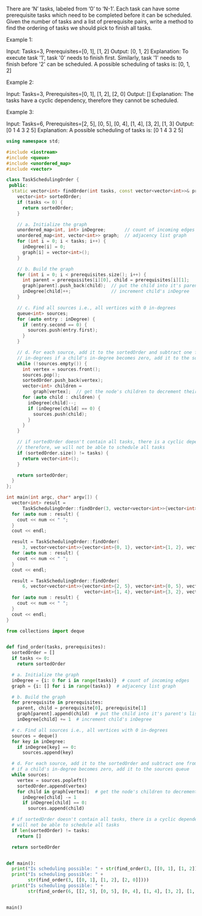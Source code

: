 There are ‘N’ tasks, labeled from ‘0’ to ‘N-1’. Each task can have some prerequisite tasks which need to be completed before it can be scheduled. Given the number of tasks and a list of prerequisite pairs, write a method to find the ordering of tasks we should pick to finish all tasks.

Example 1:

Input: Tasks=3, Prerequisites=[0, 1], [1, 2]
Output: [0, 1, 2]
Explanation: To execute task '1', task '0' needs to finish first. Similarly, task '1' needs
to finish before '2' can be scheduled. A possible scheduling of tasks is: [0, 1, 2] 

Example 2:

Input: Tasks=3, Prerequisites=[0, 1], [1, 2], [2, 0]
Output: []
Explanation: The tasks have a cyclic dependency, therefore they cannot be scheduled.

Example 3:

Input: Tasks=6, Prerequisites=[2, 5], [0, 5], [0, 4], [1, 4], [3, 2], [1, 3]
Output: [0 1 4 3 2 5] 
Explanation: A possible scheduling of tasks is: [0 1 4 3 2 5] 

```cpp
using namespace std;

#include <iostream>
#include <queue>
#include <unordered_map>
#include <vector>

class TaskSchedulingOrder {
 public:
  static vector<int> findOrder(int tasks, const vector<vector<int>>& prerequisites) {
    vector<int> sortedOrder;
    if (tasks <= 0) {
      return sortedOrder;
    }

    // a. Initialize the graph
    unordered_map<int, int> inDegree;       // count of incoming edges for every vertex
    unordered_map<int, vector<int>> graph;  // adjacency list graph
    for (int i = 0; i < tasks; i++) {
      inDegree[i] = 0;
      graph[i] = vector<int>();
    }

    // b. Build the graph
    for (int i = 0; i < prerequisites.size(); i++) {
      int parent = prerequisites[i][0], child = prerequisites[i][1];
      graph[parent].push_back(child);  // put the child into it's parent's list
      inDegree[child]++;               // increment child's inDegree
    }

    // c. Find all sources i.e., all vertices with 0 in-degrees
    queue<int> sources;
    for (auto entry : inDegree) {
      if (entry.second == 0) {
        sources.push(entry.first);
      }
    }

    // d. For each source, add it to the sortedOrder and subtract one from all of its children's
    // in-degrees if a child's in-degree becomes zero, add it to the sources queue
    while (!sources.empty()) {
      int vertex = sources.front();
      sources.pop();
      sortedOrder.push_back(vertex);
      vector<int> children =
          graph[vertex];  // get the node's children to decrement their in-degrees
      for (auto child : children) {
        inDegree[child]--;
        if (inDegree[child] == 0) {
          sources.push(child);
        }
      }
    }

    // if sortedOrder doesn't contain all tasks, there is a cyclic dependency between tasks,
    // therefore, we will not be able to schedule all tasks
    if (sortedOrder.size() != tasks) {
      return vector<int>();
    }

    return sortedOrder;
  }
};

int main(int argc, char* argv[]) {
  vector<int> result =
      TaskSchedulingOrder::findOrder(3, vector<vector<int>>{vector<int>{0, 1}, vector<int>{1, 2}});
  for (auto num : result) {
    cout << num << " ";
  }
  cout << endl;

  result = TaskSchedulingOrder::findOrder(
      3, vector<vector<int>>{vector<int>{0, 1}, vector<int>{1, 2}, vector<int>{2, 0}});
  for (auto num : result) {
    cout << num << " ";
  }
  cout << endl;

  result = TaskSchedulingOrder::findOrder(
      6, vector<vector<int>>{vector<int>{2, 5}, vector<int>{0, 5}, vector<int>{0, 4},
                             vector<int>{1, 4}, vector<int>{3, 2}, vector<int>{1, 3}});
  for (auto num : result) {
    cout << num << " ";
  }
  cout << endl;
}
```

```python
from collections import deque


def find_order(tasks, prerequisites):
  sortedOrder = []
  if tasks <= 0:
    return sortedOrder

  # a. Initialize the graph
  inDegree = {i: 0 for i in range(tasks)}  # count of incoming edges
  graph = {i: [] for i in range(tasks)}  # adjacency list graph

  # b. Build the graph
  for prerequisite in prerequisites:
    parent, child = prerequisite[0], prerequisite[1]
    graph[parent].append(child)  # put the child into it's parent's list
    inDegree[child] += 1  # increment child's inDegree

  # c. Find all sources i.e., all vertices with 0 in-degrees
  sources = deque()
  for key in inDegree:
    if inDegree[key] == 0:
      sources.append(key)

  # d. For each source, add it to the sortedOrder and subtract one from all of its children's in-degrees
  # if a child's in-degree becomes zero, add it to the sources queue
  while sources:
    vertex = sources.popleft()
    sortedOrder.append(vertex)
    for child in graph[vertex]:  # get the node's children to decrement their in-degrees
      inDegree[child] -= 1
      if inDegree[child] == 0:
        sources.append(child)

  # if sortedOrder doesn't contain all tasks, there is a cyclic dependency between tasks, therefore, we
  # will not be able to schedule all tasks
  if len(sortedOrder) != tasks:
    return []

  return sortedOrder


def main():
  print("Is scheduling possible: " + str(find_order(3, [[0, 1], [1, 2]])))
  print("Is scheduling possible: " +
        str(find_order(3, [[0, 1], [1, 2], [2, 0]])))
  print("Is scheduling possible: " +
        str(find_order(6, [[2, 5], [0, 5], [0, 4], [1, 4], [3, 2], [1, 3]])))


main()
```
